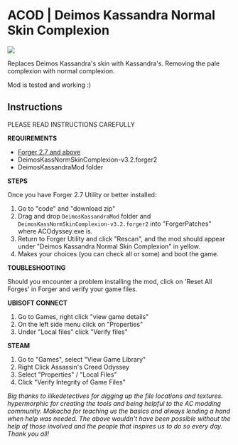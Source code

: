 # ACOD | Deimos Kassandra Normal Skin Complexion

<img src="https://imgur.com/05Ai0pc.png">

Replaces Deimos Kassandra's skin with Kassandra's. Removing the pale complexion with normal complexion.

Mod is tested and working :)

Instructions
------

PLEASE READ INSTRUCTIONS CAREFULLY

**REQUIREMENTS**
- <a href="https://www.nexusmods.com/assassinscreedodyssey/mods/42">Forger 2.7 and above</a>
- DeimosKassNormSkinComplexion-v3.2.forger2
- DeimosKassandraMod folder

**STEPS**

Once you have Forger 2.7 Utility or better installed:

1) Go to "code" and "download zip"
2) Drag and drop `DeimosKassandraMod` folder and `DeimosKassNormSkinComplexion-v3.2.forger2` into "ForgerPatches" where ACOdyssey.exe is.
3) Return to Forger Utility and click "Rescan",  and the mod should appear under "Deimos Kassandra Normal Skin Complexion" in yellow.
4) Makes your choices (you can check all or some) and boot the game.

**TOUBLESHOOTING**

Should you encounter a problem installing the mod, click on 'Reset All Forges' in Forger and verify your game files.

**UBISOFT CONNECT**
1) Go to Games, right click "view game details"
2) On the left side menu click on "Properties"
3) Under "Local files" click "Verify files"

**STEAM**
1) Go to "Games", select "View Game Library"
2) Right Click Assassin's Creed Odyssey
3) Select "Properties" / "Local Files"
4) Click "Verify Integrity of Game Files"

*Big thanks to ilikedetectives for digging up the file locations and textures. hypermorphic for creating the tools and being helpful to the AC modding community. Makacha for teaching us the basics and always lending a hand when help was needed. The above wouldn't have been possible without the help of those involved and the people that inspires us to do so every day. Thank you all!*
